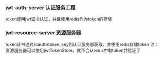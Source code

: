 ### jwt-auth-server 认证服务工程
token使用jwt证书认证，并且使用redis作为token的存储

### jwt-resource-server 资源服务器
token证书通过/oauth/token_key到认证服务器获取，并使用redis存储token
注：资源服务器可以使用jwtTokenStore，就不会从redis中取token并验证了

